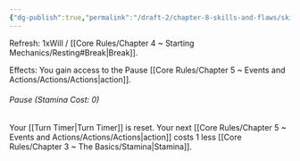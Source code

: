 ```yaml
---
{"dg-publish":true,"permalink":"/draft-2/chapter-8-skills-and-flaws/skill-list/will/rank-1/pause/"}
---
```


Refresh: 1xWill / [[Core Rules/Chapter 4 ~ Starting Mechanics/Resting#Break\|Break]].

Effects:
You gain access to the Pause [[Core Rules/Chapter 5 ~ Events and Actions/Actions/Actions\|action]].

###### Pause (Stamina Cost: 0)
Your [[Turn Timer\|Turn Timer]] is reset.
Your next [[Core Rules/Chapter 5 ~ Events and Actions/Actions/Actions\|action]] costs 1 less [[Core Rules/Chapter 3 ~ The Basics/Stamina\|Stamina]].